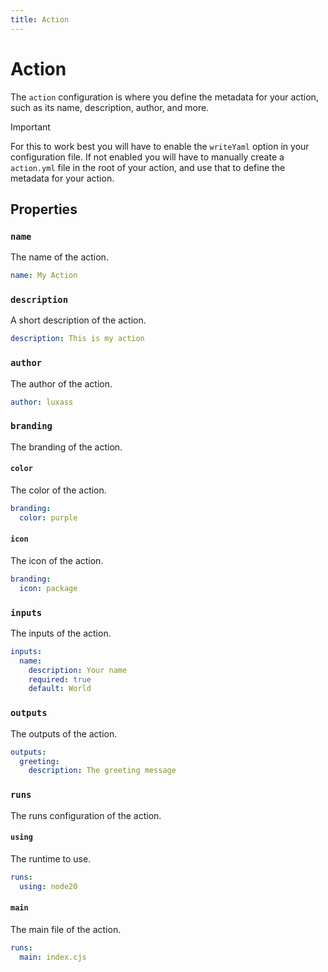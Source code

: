 ```yaml
---
title: Action
---
```


# Action

The `action` configuration is where you define the metadata for your action, such as its name, description, author, and more.

> [!IMPORTANT]
> For this to work best you will have to enable the `writeYaml` option in your configuration file.
> If not enabled you will have to manually create a `action.yml` file in the root of your action, and use that to define the metadata for your action.

## Properties

### `name`

The name of the action.

```yaml
name: My Action
```

### `description`

A short description of the action.

```yaml
description: This is my action
```

### `author`

The author of the action.

```yaml
author: luxass
```

### `branding`

The branding of the action.

#### `color`

The color of the action.

```yaml
branding:
  color: purple
```

#### `icon`

The icon of the action.

```yaml
branding:
  icon: package
```

### `inputs`

The inputs of the action.

```yaml
inputs:
  name:
    description: Your name
    required: true
    default: World
```

### `outputs`

The outputs of the action.

```yaml
outputs:
  greeting:
    description: The greeting message
```

### `runs`

The runs configuration of the action.

#### `using`

The runtime to use.

```yaml
runs:
  using: node20
```

#### `main`

The main file of the action.

```yaml
runs:
  main: index.cjs
```

